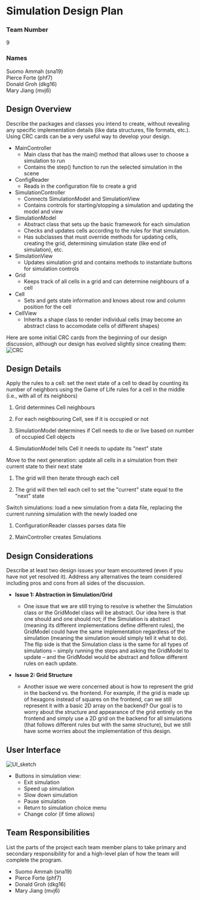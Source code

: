 # Simulation Design Plan
### Team Number 
9
### Names
Suomo Ammah (sna19)  
Pierce Forte (phf7)  
Donald Groh (dkg16)  
Mary Jiang (mvj6)   


## Design Overview
Describe the packages and classes you intend to create, without revealing any specific implementation details (like data structures, file formats, etc.). Using CRC cards can be a very useful way to develop your design.  

- MainController  
	- Main class that has the main() method that allows user to choose a simulation to run
	- Contains the step() function to run the selected simulation in the scene
- ConfigReader  
	- Reads in the configuration file to create a grid
- SimulationController
    - Connects SimulationModel and SimulationView
    - Contains controls for starting/stopping a simulation and updating the model and view
- SimulationModel  
	- Abstract class that sets up the basic framework for each simulation
	- Checks and updates cells according to the rules for that simulation.
    - Has subclasses that must override methods for updating cells, creating the grid, determining simulation state (like end of simulation), etc.
- SimulationView
	- Updates simulation grid and contains methods to instantiate buttons for simulation controls
- Grid
    - Keeps track of all cells in a grid and can determine neighbours of a cell
- Cell
    - Sets and gets state information and knows about row and column position for the cell
- CellView
    - Inherits a shape class to render individual cells (may become an abstract class to accomodate cells of different shapes)
    
   
Here are some initial CRC cards from the beginning of our design discussion, although our design has evolved slightly since creating them:
![CRC]("designImages/interfaceSketch.jpg")


## Design Details

Apply the rules to a cell: set the next state of a cell to dead by counting its number of neighbors using the Game of Life rules for a cell in the middle (i.e., with all of its neighbors)


1. Grid determines Cell neighbours

2. For each neighbouring Cell, see if it is occupied or not

3. SimulationModel determines if Cell needs to die or live based on number of occupied Cell objects

4. SimulationModel tells Cell it needs to update its "next" state



Move to the next generation: update all cells in a simulation from their current state to their next state  

1. The grid will then iterate through each cell

2. The grid will then tell each cell to set the "current" state equal to the "next" state


Switch simulations: load a new simulation from a data file, replacing the current running simulation with the newly loaded one

1. 	ConfigurationReader classes parses data file

2. MainController creates Simulations 

## Design Considerations
Describe at least two design issues your team encountered (even if you have not yet resolved it). Address any alternatives the team considered including pros and cons from all sides of the discussion.    

-   **Issue 1: Abstraction in Simulation/Grid**
	- One issue that we are still trying to resolve is whether the Simulation class or the GridModel class will be abstract. Our idea here is that one should and one should not; if the Simulation is abstract (meaning its different implementations define different rules), the GridModel could have the same implementation regardless of the simulation (meaning the simulation would simply tell it what to do). The flip side is that the Simulation class is the same for all types of simulations – simply running the steps and asking the GridModel to update – and the GridModel would be abstract and follow different rules on each update.
    
- **Issue 2: Grid Structure**
	- Another issue we were concerned about is how to represent the grid in the backend vs. the frontend. For example, if the grid is made up of hexagons instead of squares on the frontend, can we still represent it with a basic 2D array on the backend? Our goal is to worry about the structure and appearance of the grid entirely on the frontend and simply use a 2D grid on the backend for all simulations (that follows different rules but with the same structure), but we still have some worries about the implementation of this design.

## User Interface
![UI_sketch]("designImages/interfaceSketch.jpg")

- Buttons in simulation view:
	- Exit simulation
	- Speed up simulation
    - Slow down simulation
    - Pause simulation
    - Return to simulation choice menu
    - Change color (if time allows)

## Team Responsibilities
List the parts of the project each team member plans to take primary and secondary responsibility for and a high-level plan of how the team will complete the program.  

- Suomo Ammah (sna19)  
- Pierce Forte (phf7)  
- Donald Groh (dkg16)  
- Mary Jiang (mvj6) 